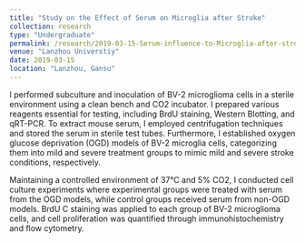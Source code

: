 ```yaml
---
title: "Study on the Effect of Serum on Microglia after Stroke"
collection: research
type: "Undergraduate"
permalink: /research/2019-03-15-Serum-influence-to-Microglia-after-stroke
venue: "Lanzhou Universtiy"
date: 2019-03-15
location: "Lanzhou, Gansu"
---
```


I performed subculture and inoculation of BV-2 microglioma cells in a sterile environment using a clean bench and CO2 incubator. I prepared various reagents essential for testing, including BrdU staining, Western Blotting, and qRT-PCR. To extract mouse serum, I employed centrifugation techniques and stored the serum in sterile test tubes. Furthermore, I established oxygen glucose deprivation (OGD) models of BV-2 microglia cells, categorizing them into mild and severe treatment groups to mimic mild and severe stroke conditions, respectively.

Maintaining a controlled environment of 37℃ and 5% CO2, I conducted cell culture experiments where experimental groups were treated with serum from the OGD models, while control groups received serum from non-OGD models. BrdU C staining was applied to each group of BV-2 microglioma cells, and cell proliferation was quantified through immunohistochemistry and flow cytometry.
